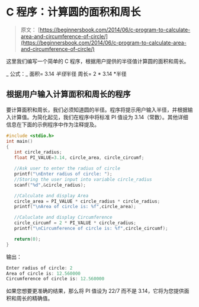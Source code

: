 # C 程序：计算圆的面积和周长

> 原文： [https://beginnersbook.com/2014/06/c-program-to-calculate-area-and-circumference-of-circle/](https://beginnersbook.com/2014/06/c-program-to-calculate-area-and-circumference-of-circle/)

这里我们编写一个简单的 C 程序，根据用户提供的半径值计算圆的面积和周长。

_ 公式：_
面积= 3.14 *半径*半径
周长= 2 * 3.14 *半径

## 根据用户输入计算面积和周长的程序

要计算面积和周长，我们必须知道圆的半径。程序将提示用户输入半径，并根据输入计算值。为简化起见，我们在程序中将标准 PI 值设为 3.14（常数）。其他详细信息在下面的示例程序中作为注释提及。

```c
#include <stdio.h>
int main()
{
   int circle_radius;
   float PI_VALUE=3.14, circle_area, circle_circumf;

   //Ask user to enter the radius of circle
   printf("\nEnter radius of circle: ");
   //Storing the user input into variable circle_radius
   scanf("%d",&circle_radius);

   //Calculate and display Area
   circle_area = PI_VALUE * circle_radius * circle_radius;
   printf("\nArea of circle is: %f",circle_area);

   //Caluclate and display Circumference
   circle_circumf = 2 * PI_VALUE * circle_radius;
   printf("\nCircumference of circle is: %f",circle_circumf);

   return(0);
}
```

输出：

```c
Enter radius of circle: 2
Area of circle is: 12.560000
Circumference of circle is: 12.560000
```

如果您想要更准确的结果，那么将 PI 值设为 22/7 而不是 3.14，它将为您提供面积和周长的精确值。
